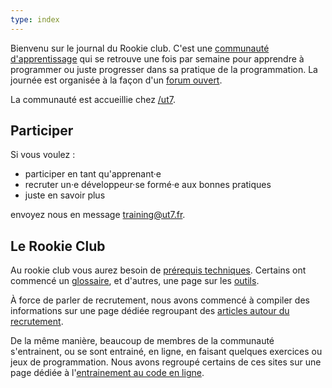 ```yaml
---
type: index
---
```


Bienvenu sur le journal du Rookie club. C'est une [communauté d'apprentissage](https://fr.m.wikipedia.org/wiki/Communaut%C3%A9_d'apprentissage#Communaut%C3%A9_d'apprentissage) qui se retrouve une fois par semaine pour apprendre à programmer ou juste progresser dans sa pratique de la programmation. La journée est organisée à la façon d'un [forum ouvert](https://fr.wikipedia.org/wiki/M%C3%A9thodologie_Forum_Ouvert).

La communauté est accueillie chez [/ut7](https://ut7.fr/blog/2016/06/02/passe-a-la-boutique.html).

## Participer

Si vous voulez :

- participer en tant qu'apprenant·e
- recruter un·e développeur·se formé·e aux bonnes pratiques
- juste en savoir plus

envoyez nous en message [training@ut7.fr](mailto:training@ut7.fr).

## Le Rookie Club

Au rookie club vous aurez besoin de [prérequis techniques](les-prerequis). Certains ont commencé un [glossaire](glossaire), et d'autres, une page sur les [outils](outils).

À force de parler de recrutement, nous avons commencé à compiler des informations sur une page dédiée regroupant des [articles autour du recrutement](article-autour-du-recrutement).

De la même manière, beaucoup de membres de la communauté s'entrainent, ou se sont entrainé, en ligne, en faisant quelques exercices ou jeux de programmation. Nous avons regroupé certains de ces sites sur une page dédiée à l'[entrainement au code en ligne](entrainement_au_code_en_ligne).

